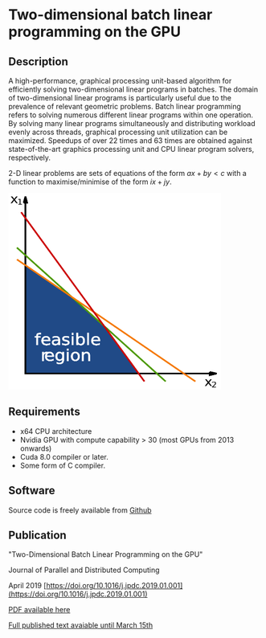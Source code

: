 # Two-dimensional batch linear programming on the GPU

## Description
A high-performance, graphical processing unit-based algorithm for efficiently solving two-dimensional linear programs in batches. The domain of two-dimensional linear programs is particularly useful due to the prevalence of relevant geometric problems. Batch linear programming refers to solving numerous different linear programs within one operation. By solving many linear programs simultaneously and distributing workload evenly across threads, graphical processing unit utilization can be maximized. Speedups of over 22 times and 63 times are obtained against state-of-the-art graphics processing unit and CPU linear program solvers, respectively.

2-D linear problems are sets of equations of the form $ax + by < c$ with a function to maximise/minimise of the form $ix + jy$.

![alt text](Small-Linear_Programming_Feasible_Region.png "Example of 2D linear program")


## Requirements
* x64 CPU architecture
* Nvidia GPU with compute capability > 30 (most GPUs from 2013 onwards)
* Cuda 8.0 compiler or later.
* Some form of C compiler.


## Software
Source code is freely available from [Github](https://github.com/coolmule0/LP)

## Publication
"Two-Dimensional Batch Linear Programming on the GPU"

Journal of Parallel and Distributed Computing

April 2019 [https://doi.org/10.1016/j.jpdc.2019.01.001](https://doi.org/10.1016/j.jpdc.2019.01.001)

[PDF available here](https://coolmule0.github.io/manuscripts/Two_Dimensional_Batch_Linear_Programming_Post-accept.pdf)

[Full published text avaiable until March 15th](https://authors.elsevier.com/a/1YSA5_GwHPIx5-)
